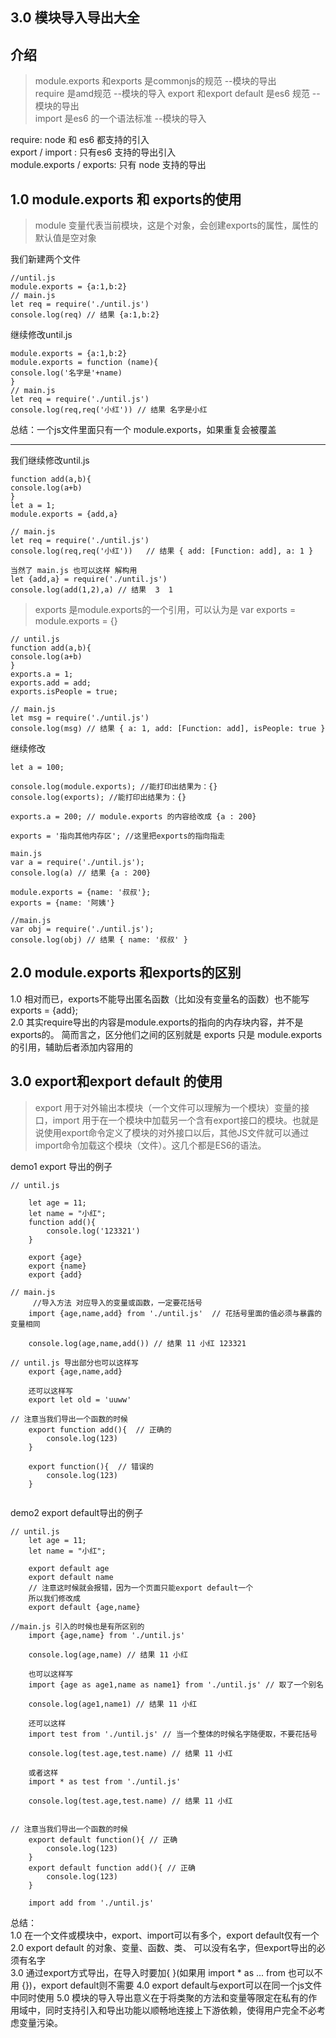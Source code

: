 ## 3.0 模块导入导出大全

## 介绍
> module.exports 和exports 是commonjs的规范 --模块的导出 <br>
> require 是amd规范 --模块的导入
>export 和export default 是es6 规范 --模块的导出 <br>
> import 是es6 的一个语法标准 --模块的导入

require: node 和 es6 都支持的引入 <br>
export / import : 只有es6 支持的导出引入<br>
module.exports / exports: 只有 node 支持的导出<br>


## 1.0 module.exports 和 exports的使用
>module 变量代表当前模块，这是个对象，会创建exports的属性，属性的默认值是空对象

我们新建两个文件
```angular2html
//until.js
module.exports = {a:1,b:2}
// main.js
let req = require('./until.js')
console.log(req) // 结果 {a:1,b:2}
```

继续修改until.js
```angular2html
module.exports = {a:1,b:2}
module.exports = function (name){
console.log('名字是'+name)
}
// main.js
let req = require('./until.js')
console.log(req,req('小红')) // 结果 名字是小红
```
总结：一个js文件里面只有一个 module.exports，如果重复会被覆盖

<hr>

我们继续修改until.js

```angular2html
function add(a,b){
console.log(a+b)
}
let a = 1;
module.exports = {add,a}

// main.js
let req = require('./until.js')
console.log(req,req('小红'))   // 结果 { add: [Function: add], a: 1 }

当然了 main.js 也可以这样 解构用
let {add,a} = require('./until.js')
console.log(add(1,2),a) // 结果  3  1
```

>exports 是module.exports的一个引用，可以认为是 var exports = module.exports = {}

```angular2html
// until.js
function add(a,b){
console.log(a+b)
}
exports.a = 1;
exports.add = add;
exports.isPeople = true;

// main.js
let msg = require('./until.js')
console.log(msg) // 结果 { a: 1, add: [Function: add], isPeople: true }

```
继续修改
```angular2html
let a = 100;

console.log(module.exports); //能打印出结果为：{}
console.log(exports); //能打印出结果为：{}

exports.a = 200; // module.exports 的内容给改成 {a : 200}

exports = '指向其他内存区'; //这里把exports的指向指走

main.js
var a = require('./until.js');
console.log(a) // 结果 {a : 200}
```

```angular2html
module.exports = {name: '叔叔'};
exports = {name: '阿姨'}

//main.js
var obj = require('./until.js');
console.log(obj) // 结果 { name: '叔叔' }
```
## 2.0 module.exports 和exports的区别

1.0 相对而已，exports不能导出匿名函数（比如没有变量名的函数）也不能写 exports = {add};<br>
2.0 其实require导出的内容是module.exports的指向的内存块内容，并不是exports的。
简而言之，区分他们之间的区别就是 exports 只是 module.exports的引用，辅助后者添加内容用的

## 3.0 export和export default 的使用

>export 用于对外输出本模块（一个文件可以理解为一个模块）变量的接口，import 用于在一个模块中加载另一个含有export接口的模块。也就是说使用export命令定义了模块的对外接口以后，其他JS文件就可以通过import命令加载这个模块（文件）。这几个都是ES6的语法。

demo1 export 导出的例子
```angular2html
// until.js

    let age = 11;
    let name = "小红";
    function add(){
        console.log('123321')
    }
    
    export {age}
    export {name}
    export {add}

// main.js
     //导入方法 对应导入的变量或函数，一定要花括号
    import {age,name,add} from './until.js'  // 花括号里面的值必须与暴露的变量相同
    
    console.log(age,name,add()) // 结果 11 小红 123321

// until.js 导出部分也可以这样写
    export {age,name,add}

    还可以这样写
    export let old = 'uuww'

// 注意当我们导出一个函数的时候
    export function add(){  // 正确的
        console.log(123)
    }

    export function(){  // 错误的
        console.log(123)
    }


```
demo2 export default导出的例子
```angular2html
// until.js
    let age = 11;
    let name = "小红";
    
    export default age
    export default name 
    // 注意这时候就会报错，因为一个页面只能export default一个
    所以我们修改成
    export default {age,name}

//main.js 引入的时候也是有所区别的
    import {age,name} from './until.js'
    
    console.log(age,name) // 结果 11 小红
    
    也可以这样写
    import {age as age1,name as name1} from './until.js' // 取了一个别名
    
    console.log(age1,name1) // 结果 11 小红
    
    还可以这样
    import test from './until.js' // 当一个整体的时候名字随便取，不要花括号

    console.log(test.age,test.name) // 结果 11 小红

    或者这样
    import * as test from './until.js' 
    
    console.log(test.age,test.name) // 结果 11 小红
    

// 注意当我们导出一个函数的时候
    export default function(){ // 正确
        console.log(123)
    }
    export default function add(){ // 正确
        console.log(123)
    }
    
    import add from './until.js'
```
总结：<br>
1.0 在一个文件或模块中，export、import可以有多个，export default仅有一个 <br>
2.0 export default 的对象、变量、函数、类、 可以没有名字，但export导出的必须有名字 <br>
3.0 通过export方式导出，在导入时要加{ }(如果用 import * as ... from 也可以不用 {})，export default则不需要
4.0 export default与export可以在同一个js文件中同时使用
5.0 模块的导入导出意义在于将类聚的方法和变量等限定在私有的作用域中，同时支持引入和导出功能以顺畅地连接上下游依赖，使得用户完全不必考虑变量污染。

